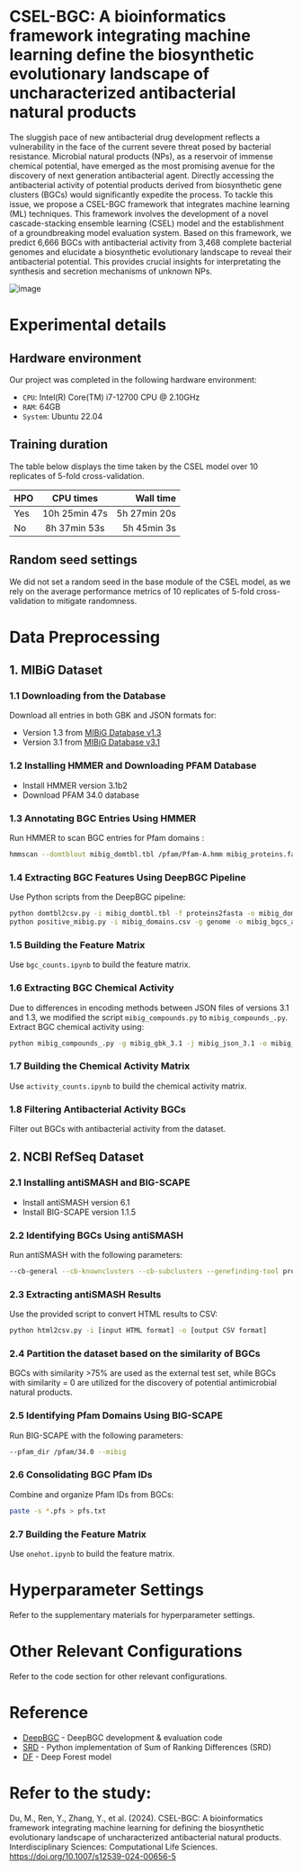 CSEL-BGC: A bioinformatics framework integrating machine learning define the biosynthetic evolutionary landscape of uncharacterized antibacterial natural products
=

The sluggish pace of new antibacterial drug development reflects a vulnerability in the face of the current severe threat posed by bacterial resistance. Microbial natural products (NPs), as a reservoir of immense chemical potential, have emerged as the most promising avenue for the discovery of next generation antibacterial agent. Directly accessing the antibacterial activity of potential products derived from biosynthetic gene clusters (BGCs) would significantly expedite the process. To tackle this issue, we propose a CSEL-BGC framework that integrates machine learning (ML) techniques. This framework involves the development of a novel cascade-stacking ensemble learning (CSEL) model and the establishment of a groundbreaking model evaluation system. Based on this framework, we predict 6,666 BGCs with antibacterial activity from 3,468 complete bacterial genomes and elucidate a biosynthetic evolutionary landscape to reveal their antibacterial potential. This provides crucial insights for interpretating the synthesis and secretion mechanisms of unknown NPs.

![image](https://github.com/Du-Minghui/CSEL/blob/main/Graphic%20Abstract.jpg)


Experimental details
=

## Hardware environment
Our project was completed in the following hardware environment:

- `CPU`: Intel(R) Core(TM) i7-12700 CPU @ 2.10GHz
- `RAM`: 64GB
- `System`: Ubuntu 22.04

## Training duration

The table below displays the time taken by the CSEL model over 10 replicates of 5-fold cross-validation.

| HPO     | CPU times    | Wall time    |
| :------------- | :-------------: | -------------: |
| Yes      | 10h 25min 47s      | 5h 27min 20s      |
| No      | 8h 37min 53s     | 5h 45min 3s      |

## Random seed settings
We did not set a random seed in the base module of the CSEL model, as we rely on the average performance metrics of 10 replicates of 5-fold cross-validation to mitigate randomness.


# Data Preprocessing

## 1. MIBiG Dataset

### 1.1 Downloading from the Database

Download all entries in both GBK and JSON formats for:
- Version 1.3 from [MIBiG Database v1.3](https://mibig.secondarymetabolites.org/download)
- Version 3.1 from [MIBiG Database v3.1](https://mibig.secondarymetabolites.org/download)

### 1.2 Installing HMMER and Downloading PFAM Database

- Install HMMER version 3.1b2
- Download PFAM 34.0 database

### 1.3 Annotating BGC Entries Using HMMER

Run HMMER to scan BGC entries for Pfam domains :
```bash
hmmscan --domtblout mibig_domtbl.tbl /pfam/Pfam-A.hmm mibig_proteins.fa
```

### 1.4 Extracting BGC Features Using DeepBGC Pipeline

Use Python scripts from the DeepBGC pipeline:
```bash
python domtbl2csv.py -i mibig_domtbl.tbl -f proteins2fasta -o mibig_domains.csv
python positive_mibig.py -i mibig_domains.csv -g genome -o mibig_bgcs_all -md 1 -mp 1 -e 0.01
```

### 1.5 Building the Feature Matrix

Use `bgc_counts.ipynb` to build the feature matrix.

### 1.6 Extracting BGC Chemical Activity

Due to differences in encoding methods between JSON files of versions 3.1 and 1.3, we modified the script `mibig_compounds.py` to `mibig_compounds_.py`. Extract BGC chemical activity using:
```bash
python mibig_compounds_.py -g mibig_gbk_3.1 -j mibig_json_3.1 -o mibig_compounds.csv
```

### 1.7 Building the Chemical Activity Matrix

Use `activity_counts.ipynb` to build the chemical activity matrix.

### 1.8 Filtering Antibacterial Activity BGCs

Filter out BGCs with antibacterial activity from the dataset.

## 2. NCBI RefSeq Dataset

### 2.1 Installing antiSMASH and BIG-SCAPE

- Install antiSMASH version 6.1
- Install BIG-SCAPE version 1.1.5

### 2.2 Identifying BGCs Using antiSMASH

Run antiSMASH with the following parameters:
```bash
--cb-general --cb-knownclusters --cb-subclusters --genefinding-tool prodigal --allow-long-headers
```

### 2.3 Extracting antiSMASH Results

Use the provided script to convert HTML results to CSV:
```bash
python html2csv.py -i [input HTML format] -o [output CSV format]
```

### 2.4 Partition the dataset based on the similarity of BGCs

BGCs with similarity >75% are used as the external test set, while BGCs with similarity = 0 are utilized for the discovery of potential antimicrobial natural products.


### 2.5 Identifying Pfam Domains Using BIG-SCAPE

Run BIG-SCAPE with the following parameters:
```bash
--pfam_dir /pfam/34.0 --mibig
```

### 2.6 Consolidating BGC Pfam IDs

Combine and organize Pfam IDs from BGCs:
```bash
paste -s *.pfs > pfs.txt
```

### 2.7 Building the Feature Matrix

Use `onehot.ipynb` to build the feature matrix.


# Hyperparameter Settings

Refer to the supplementary materials for hyperparameter settings.

# Other Relevant Configurations

Refer to the code section for other relevant configurations.


# Reference

* [DeepBGC](https://github.com/Merck/bgc-pipeline) - DeepBGC development & evaluation code
* [SRD](https://github.com/davidbajusz/srdpy) - Python implementation of Sum of Ranking Differences (SRD)
* [DF](https://github.com/LAMDA-NJU/Deep-Forest) - Deep Forest model



# Refer to the study: 

Du, M., Ren, Y., Zhang, Y., et al. (2024). CSEL-BGC: A bioinformatics framework integrating machine learning for defining the biosynthetic evolutionary landscape of uncharacterized antibacterial natural products. Interdisciplinary Sciences: Computational Life Sciences. https://doi.org/10.1007/s12539-024-00656-5
